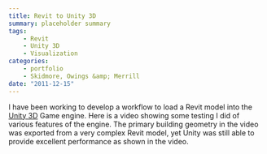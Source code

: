 ```yaml
---
title: Revit to Unity 3D
summary: placeholder summary
tags:
    - Revit
    - Unity 3D
    - Visualization
categories:
    - portfolio
    - Skidmore, Owings &amp; Merrill
date: "2011-12-15"
---
```


I have been working to develop a workflow to load a Revit model into the [Unity 3D](http://unity3d.com/) Game engine. Here is a video showing some testing I did of various features of the engine. The primary building geometry in the video was exported from a very complex Revit model, yet Unity was still able to provide excellent performance as shown in the video.
